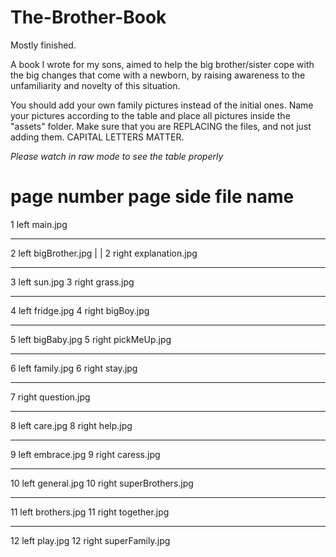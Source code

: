 # The-Brother-Book
Mostly finished.

A book I wrote for my sons, aimed to help the big brother/sister cope with the big changes that come with a newborn, 
by raising awareness to the unfamiliarity and novelty of this situation.

You should add your own family pictures instead of the initial ones.
Name your pictures according to the table and place all pictures inside the "assets" folder. Make sure that you are REPLACING the files, and not just adding them. CAPITAL LETTERS MATTER.

*Please watch in raw mode to see the table properly*

page number      page side          file name
===========================================================

1                left               main.jpg

-----------------------------------------------------------
2                left               bigBrother.jpg   | |
2                right              explanation.jpg

-----------------------------------------------------------
3                left               sun.jpg
3                right              grass.jpg

-----------------------------------------------------------
4                left               fridge.jpg
4                right              bigBoy.jpg

-----------------------------------------------------------
5                left               bigBaby.jpg
5                right              pickMeUp.jpg

-----------------------------------------------------------
6                left               family.jpg
6                right              stay.jpg

-----------------------------------------------------------
7                right              question.jpg

-----------------------------------------------------------
8                left               care.jpg
8                right              help.jpg

-----------------------------------------------------------
9                left               embrace.jpg
9                right              caress.jpg

-----------------------------------------------------------
10               left               general.jpg
10               right              superBrothers.jpg

-----------------------------------------------------------
11               left               brothers.jpg
11               right              together.jpg

-----------------------------------------------------------
12               left               play.jpg
12               right              superFamily.jpg
